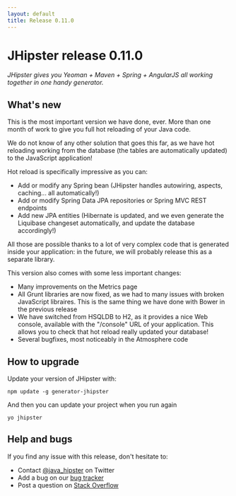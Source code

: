 ```yaml
---
layout: default
title: Release 0.11.0
---
```


JHipster release 0.11.0
==================

*JHipster gives you Yeoman + Maven + Spring + AngularJS all working together in one handy generator.*

What's new
----------

This is the most important version we have done, ever. More than one month of work to give you full hot reloading of your Java code.

We do not know of any other solution that goes this far, as we have hot reloading working from the database (the tables are automatically updated) to the JavaScript application!

Hot reload is specifically impressive as you can:

- Add or modify any Spring bean (JHipster handles autowiring, aspects, caching... all automatically!)
- Add or modify Spring Data JPA repositories or Spring MVC REST endpoints
- Add new JPA entities (Hibernate is updated, and we even generate the Liquibase changeset automatically, and update the database accordingly!)

All those are possible thanks to a lot of very complex code that is generated inside your application: in the future, we will probably release this as a separate library.

This version also comes with some less important changes:

- Many improvements on the Metrics page
- All Grunt libraries are now fixed, as we had to many issues with broken JavaScript libraires. This is the same thing we have done with Bower in the previous release
- We have switched from HSQLDB to H2, as it provides a nice Web console, available with the "/console" URL of your application. This allows you to check that hot reload really updated your database!
- Several bugfixes, most noticeably in the Atmosphere code

How to upgrade
------------

Update your version of JHipster with:

```
npm update -g generator-jhipster
```

And then you can update your project when you run again

```
yo jhipster
```

Help and bugs
--------------

If you find any issue with this release, don't hesitate to:

- Contact [@java_hipster](https://twitter.com/java_hipster) on Twitter
- Add a bug on our [bug tracker](https://github.com/jhipster/generator-jhipster/issues?state=open)
- Post a question on [Stack Overflow](http://stackoverflow.com/tags/jhipster/info)
